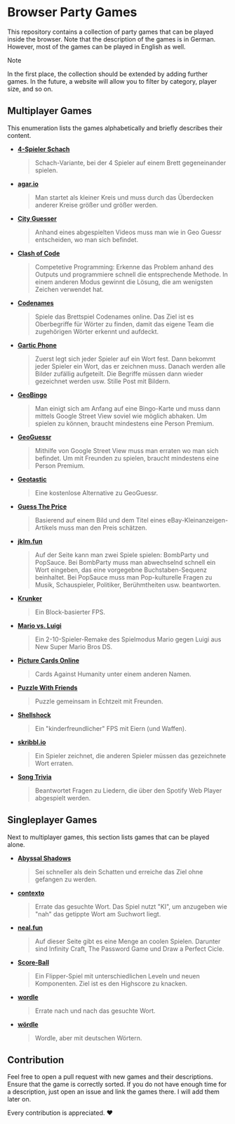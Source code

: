 # Browser Party Games

This repository contains a collection of party games that can be played inside the browser.
Note that the description of the games is in German.
However, most of the games can be played in English as well.

> [!NOTE]
> In the first place, the collection should be extended by adding further games.
> In the future, a website will allow you to filter by category, player size, and so on.

## Multiplayer Games

This enumeration lists the games alphabetically and briefly describes their content.

- **[4-Spieler Schach](https://www.chess.com/de/terms/4-spieler-schach)**
  > Schach-Variante, bei der 4 Spieler auf einem Brett gegeneinander spielen.
- **[agar.io](https://agar.io)**
  > Man startet als kleiner Kreis und muss durch das Überdecken anderer Kreise größer und größer werden.
- **[City Guesser](https://virtualvacation.us/guess)**
  > Anhand eines abgespielten Videos muss man wie in Geo Guessr entscheiden, wo man sich befindet.
- **[Clash of Code](https://www.codingame.com/multiplayer/clashofcode)**
  > Competetive Programming: Erkenne das Problem anhand des Outputs und programmiere schnell die entsprechende Methode.
  > In einem anderen Modus gewinnt die Lösung, die am wenigsten Zeichen verwendet hat.
- **[Codenames](https://codenames.game)**
  > Spiele das Brettspiel Codenames online.
  > Das Ziel ist es Oberbegriffe für Wörter zu finden, damit das eigene Team die zugehörigen Wörter erkennt und aufdeckt.
- **[Gartic Phone](https://garticphone.com)**
  > Zuerst legt sich jeder Spieler auf ein Wort fest.
  > Dann bekommt jeder Spieler ein Wort, das er zeichnen muss.
  > Danach werden alle Bilder zufällig aufgeteilt.
  > Die Begriffe müssen dann wieder gezeichnet werden usw.
  > Stille Post mit Bildern.
- **[GeoBingo](https://geobingo.io)**
  > Man einigt sich am Anfang auf eine Bingo-Karte und muss dann mittels Google Street View soviel wie möglich abhaken.
  > Um spielen zu können, braucht mindestens eine Person Premium.
- **[GeoGuessr](https://www.geoguessr.com)**
  > Mithilfe von Google Street View muss man erraten wo man sich befindet.
  > Um mit Freunden zu spielen, braucht mindestens eine Person Premium.
- **[Geotastic](https://geotastic.net)**
  > Eine kostenlose Alternative zu GeoGuessr.
- **[Guess The Price](https://guess-the-price.de)**
  > Basierend auf einem Bild und dem Titel eines eBay-Kleinanzeigen-Artikels muss man den Preis schätzen.
- **[jklm.fun](https://jklm.fun)**
  > Auf der Seite kann man zwei Spiele spielen: BombParty und PopSauce.
  > Bei BombParty muss man abwechselnd schnell ein Wort eingeben, das eine vorgegebne Buchstaben-Sequenz beinhaltet.
  > Bei PopSauce muss man Pop-kulturelle Fragen zu Musik, Schauspieler, Politiker, Berühmtheiten usw. beantworten.
- **[Krunker](https://krunker.io)**
  > Ein Block-basierter FPS.
- **[Mario vs. Luigi](https://ipodtouch0218.itch.io/nsmb-mariovsluigi)**
  > Ein 2-10-Spieler-Remake des Spielmodus Mario gegen Luigi aus New Super Mario Bros DS.
- **[Picture Cards Online](https://www.picturecards.online)**
  > Cards Against Humanity unter einem anderen Namen.
- **[Puzzle With Friends](https://preview.puzzlewithfriends.net)**
  > Puzzle gemeinsam in Echtzeit mit Freunden.
- **[Shellshock](https://shellshock.io/)**
  > Ein "kinderfreundlicher" FPS mit Eiern (und Waffen).
- **[skribbl.io](https://skribbl.io)**
  > Ein Spieler zeichnet, die anderen Spieler müssen das gezeichnete Wort erraten.
- **[Song Trivia](https://songtrivia2.io/de)**
  > Beantwortet Fragen zu Liedern, die über den Spotify Web Player abgespielt werden.

## Singleplayer Games

Next to multiplayer games, this section lists games that can be played alone.

- **[Abyssal Shadows](https://byxtogo.itch.io/abyssalshadows)**
  > Sei schneller als dein Schatten und erreiche das Ziel ohne gefangen zu werden.
- **[contexto](https://contexto.me)**
  > Errate das gesuchte Wort.
  > Das Spiel nutzt "KI", um anzugeben wie "nah" das getippte Wort am Suchwort liegt.
- **[neal.fun](https://neal.fun/)**
  > Auf dieser Seite gibt es eine Menge an coolen Spielen.
  > Darunter sind Infinity Craft, The Password Game und Draw a Perfect Cicle.
- **[Score-Ball](https://byxtogo.itch.io/scoreball)**
  > Ein Flipper-Spiel mit unterschiedlichen Leveln und neuen Komponenten.
  > Ziel ist es den Highscore zu knacken.
- **[wordle](https://www.nytimes.com/games/wordle/index.html)**
  > Errate nach und nach das gesuchte Wort.
- **[wördle](https://www.wördle.de)**
  > Wordle, aber mit deutschen Wörtern.

## Contribution
Feel free to open a pull request with new games and their descriptions.
Ensure that the game is correctly sorted.
If you do not have enough time for a description, just open an issue and link the games there.
I will add them later on.

Every contribution is appreciated. ❤️
